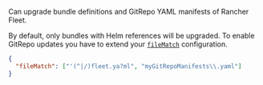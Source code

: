 Can upgrade bundle definitions and GitRepo YAML manifests of Rancher Fleet.

By default, only bundles with Helm references will be upgraded.
To enable GitRepo updates you have to extend your [`fileMatch`](https://docs.renovatebot.com/configuration-options/#filematch) configuration.

```json
{
  "fileMatch": ["'(^|/)fleet.ya?ml", "myGitRepoManifests\\.yaml"]
}
```
